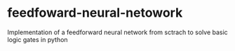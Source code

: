 # feedfoward-neural-netowork
Implementation of a feedforward neural network from sctrach to solve basic logic gates in python
